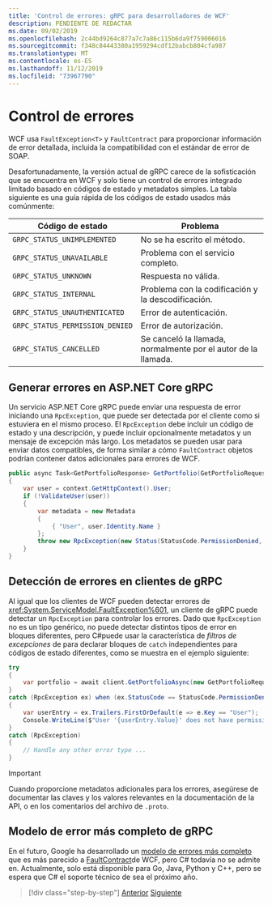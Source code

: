 ```yaml
---
title: 'Control de errores: gRPC para desarrolladores de WCF'
description: PENDIENTE DE REDACTAR
ms.date: 09/02/2019
ms.openlocfilehash: 2c44bd9264c877a7c7a86c115b6da9f759006016
ms.sourcegitcommit: f348c84443380a1959294cdf12babcb804cfa987
ms.translationtype: MT
ms.contentlocale: es-ES
ms.lasthandoff: 11/12/2019
ms.locfileid: "73967790"
---
```

# <a name="error-handling"></a>Control de errores

WCF usa `FaultException<T>` y `FaultContract` para proporcionar información de error detallada, incluida la compatibilidad con el estándar de error de SOAP.

Desafortunadamente, la versión actual de gRPC carece de la sofisticación que se encuentra en WCF y solo tiene un control de errores integrado limitado basado en códigos de estado y metadatos simples. La tabla siguiente es una guía rápida de los códigos de estado usados más comúnmente:

| Código de estado | Problema |
| ----------- | ------- |
| `GRPC_STATUS_UNIMPLEMENTED` | No se ha escrito el método. |
| `GRPC_STATUS_UNAVAILABLE` | Problema con el servicio completo. |
| `GRPC_STATUS_UNKNOWN` | Respuesta no válida. |
| `GRPC_STATUS_INTERNAL` | Problema con la codificación y la descodificación. |
| `GRPC_STATUS_UNAUTHENTICATED` | Error de autenticación. |
| `GRPC_STATUS_PERMISSION_DENIED` | Error de autorización. |
| `GRPC_STATUS_CANCELLED` | Se canceló la llamada, normalmente por el autor de la llamada. |

## <a name="raising-errors-in-aspnet-core-grpc"></a>Generar errores en ASP.NET Core gRPC

Un servicio ASP.NET Core gRPC puede enviar una respuesta de error iniciando una `RpcException`, que puede ser detectada por el cliente como si estuviera en el mismo proceso. El `RpcException` debe incluir un código de estado y una descripción, y puede incluir opcionalmente metadatos y un mensaje de excepción más largo. Los metadatos se pueden usar para enviar datos compatibles, de forma similar a cómo `FaultContract` objetos podrían contener datos adicionales para errores de WCF.

```csharp
public async Task<GetPortfolioResponse> GetPortfolio(GetPortfolioRequest request, ServerCallContext context)
{
    var user = context.GetHttpContext().User;
    if (!ValidateUser(user))
    {
        var metadata = new Metadata
        {
            { "User", user.Identity.Name }
        };
        throw new RpcException(new Status(StatusCode.PermissionDenied, "Permission denied"), metadata);
    }
}
```

## <a name="catching-errors-in-grpc-clients"></a>Detección de errores en clientes de gRPC

Al igual que los clientes de WCF pueden detectar errores de <xref:System.ServiceModel.FaultException%601>, un cliente de gRPC puede detectar un `RpcException` para controlar los errores. Dado que `RpcException` no es un tipo genérico, no puede detectar distintos tipos de error en bloques diferentes, pero C#puede usar la característica de *filtros de excepciones* de para declarar bloques de `catch` independientes para códigos de estado diferentes, como se muestra en el ejemplo siguiente:

```csharp
try
{
    var portfolio = await client.GetPortfolioAsync(new GetPortfolioRequest { Id = id });
}
catch (RpcException ex) when (ex.StatusCode == StatusCode.PermissionDenied)
{
    var userEntry = ex.Trailers.FirstOrDefault(e => e.Key == "User");
    Console.WriteLine($"User '{userEntry.Value}' does not have permission to view this portfolio.");
}
catch (RpcException)
{
    // Handle any other error type ...
}
```

> [!IMPORTANT]
> Cuando proporcione metadatos adicionales para los errores, asegúrese de documentar las claves y los valores relevantes en la documentación de la API, o en los comentarios del archivo de `.proto`.

## <a name="grpc-richer-error-model"></a>Modelo de error más completo de gRPC

En el futuro, Google ha desarrollado un [modelo de errores más completo](https://cloud.google.com/apis/design/errors#error_model) que es más parecido a [FaultContract](xref:System.ServiceModel.FaultContractAttribute)de WCF, pero C# todavía no se admite en. Actualmente, solo está disponible para Go, Java, Python y C++, pero se espera que C# el soporte técnico de sea el próximo año.

>[!div class="step-by-step"]
>[Anterior](metadata.md)
>[Siguiente](ws-protocols.md)
